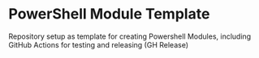 # PowerShell Module Template

Repository setup as template for creating Powershell Modules, including GitHub Actions for testing and releasing (GH Release)